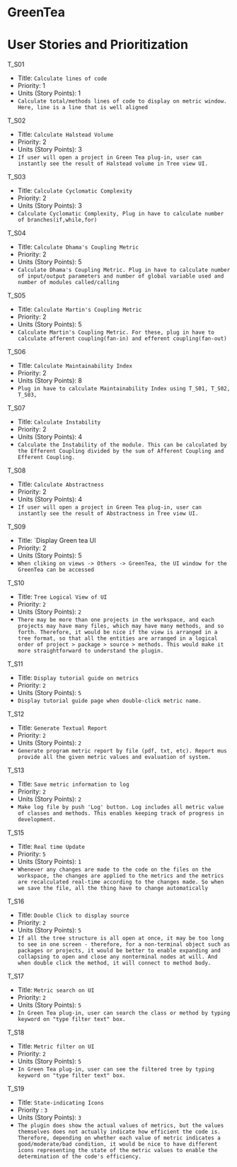 # GreenTea

# User Stories and Prioritization

T_S01

* Title: `Calculate lines of code`
* Priority: 1
* Units (Story Points): 1
* `Calculate total/methods lines of code to display on metric window. Here, line is a line that is well aligned`

T_S02

* Title: `Calculate Halstead Volume`
* Priority: 2
* Units (Story Points): 3
* `If user will open a project in Green Tea plug-in, user can instantly see the result of Halstead volume in Tree view UI.`

T_S03

* Title: `Calculate Cyclomatic Complexity`
* Priority: 2
* Units (Story Points): 3
* `Calculate Cyclomatic Complexity, Plug in have to calculate number of branches(if,while,for)`

T_S04

* Title: `Calculate Dhama's Coupling Metric`
* Priority: 2
* Units (Story Points): 5
* `Calculate Dhama's Coupling Metric. Plug in have to calculate number of input/output parameters and number of global variable used and number of modules called/calling`

T_S05

* Title: `Calculate Martin's Coupling Metric`
* Priority: 2
* Units (Story Points): 5
* `Calculate Martin's Coupling Metric. For these, plug in have to calculate afferent coupling(fan-in) and efferent coupling(fan-out)`

T_S06

* Title: `Calculate Maintainability Index`
* Priority: 2
* Units (Story Points): 8
* `Plug in have to calculate Maintainability Index using T_S01, T_S02, T_S03,`

T_S07

* Title: `Calculate Instability`
* Priority: 2
* Units (Story Points): 4
* `Calculate the Instability of the module. This can be calculated by the Efferent Coupling divided by the sum of Afferent Coupling and Efferent Coupling.`

T_S08

* Title: `Calculate Abstractness`
* Priority: 2
* Units (Story Points): 4
* `If user will open a project in Green Tea plug-in, user can instantly see the result of Abstractness in Tree view UI.`

T_S09

* Title: `Display Green tea UI
* Priority: 2
* Units (Story Points): 5
* `When cliking on views -> Others -> GreenTea, the UI window for the GreenTea can be accessed`

T_S10

* Title: `Tree Logical View of UI`
* Priority: `2`
* Units (Story Points): `2`
* `There may be more than one projects in the workspace, and each projects may have many files, which may have many methods, and so forth. Therefore, it would be nice if the view is arranged in a tree format, so that all the entities are arranged in a logical order of project > package > source > methods. This would make it more straightforward to understand the plugin.`

T_S11

* Title: `Display tutorial guide on metrics`
* Priority: `2`
* Units (Story Points): `5`
* `Display tutorial guide page when double-click metric name.`

T_S12

* Title: `Generate Textual Report`
* Priority: `2`
* Units (Story Points): `2`
* `Generate program metric report by file (pdf, txt, etc). Report mus provide all the given metric values and evaluation of system.`

T_S13

* Title: `Save metric information to log`
* Priority: `2`
* Units (Story Points): `2`
* `Make log file by push 'Log' button. Log includes all metric value of classes and methods. This enables keeping track of progress in development.`

T_S15

* Title: `Real time Update`
* Priority: `5`
* Units (Story Points): `1`
* `Whenever any changes are made to the code on the files on the workspace, the changes are applied to the metrics and the metrics are recalculated real-time according to the changes made. So when we save the file, all the thing have to change automatically`

T_S16

* Title: `Double Click to display source`
* Priority: `2`
* Units (Story Points): `5`
* `If all the tree structure is all open at once, it may be too long to see in one screen - therefore, for a non-terminal object such as packages or projects, it would be better to enable expanding and collapsing to open and close any nonterminal nodes at will. And when double click the method, it will connect to method body.`

T_S17

* Title: `Metric search on UI`
* Priority: `2`
* Units (Story Points): `5`
* `In Green Tea plug-in, user can search the class or method by typing keyword on "type filter text" box.`

T_S18

* Title: `Metric filter on UI`
* Priority: `2`
* Units (Story Points): `5`
* `In Green Tea plug-in, user can see the filtered tree by typing keyword on "type filter text" box.`

T_S19

* Title: `State-indicating Icons`
* Priority : `3`
* Units (Story Points): `3`
* `The plugin does show the actual values of metrics, but the values themselves does not actually indicate how efficient the code is. Therefore, depending on whether each value of metric indicates a good/moderate/bad condition, it would be nice to have different icons representing the state of the metric values to enable the determination of the code's efficiency.`
